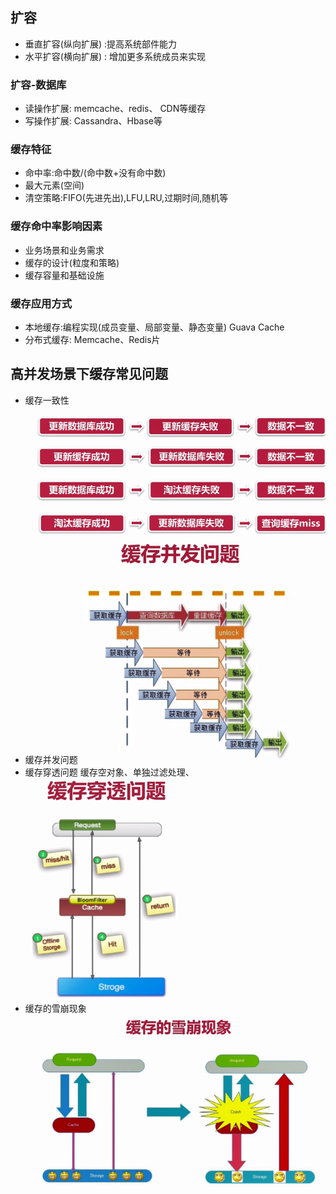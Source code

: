 ## 扩容
* 垂直扩容(纵向扩展) :提高系统部件能力
* 水平扩容(横向扩展) : 增加更多系统成员来实现

### 扩容-数据库
* 读操作扩展: memcache、redis、 CDN等缓存
* 写操作扩展: Cassandra、Hbase等

### 缓存特征
* 命中率:命中数/(命中数+没有命中数)
* 最大元素(空间)
* 清空策略:FIFO(先进先出),LFU,LRU,过期时间,随机等

### 缓存命中率影响因素
* 业务场景和业务需求
* 缓存的设计(粒度和策略)
* 缓存容量和基础设施

### 缓存应用方式
* 本地缓存:编程实现(成员变量、局部变量、静态变量)
   Guava Cache
* 分布式缓存: Memcache、Redis片

## 高并发场景下缓存常见问题
* 缓存一致性
![image](https://github.com/xsg2357/highly_concurrent_demo/blob/master/src/main/java/com/example/highly_concurrent_demo/highlyConcurrent/ch01.png?raw=true)
* 缓存并发问题
![image](https://github.com/xsg2357/highly_concurrent_demo/blob/master/src/main/java/com/example/highly_concurrent_demo/highlyConcurrent/ch02.png?raw=true)
* 缓存穿透问题 缓存空对象、单独过滤处理、
![image](https://github.com/xsg2357/highly_concurrent_demo/blob/master/src/main/java/com/example/highly_concurrent_demo/highlyConcurrent/ch03.png?raw=true)
* 缓存的雪崩现象
![image](https://github.com/xsg2357/highly_concurrent_demo/blob/master/src/main/java/com/example/highly_concurrent_demo/highlyConcurrent/ch04.png?raw=true)
